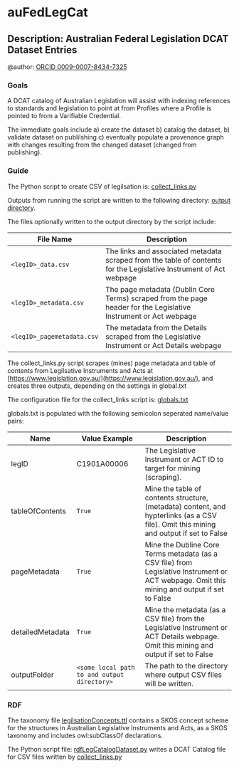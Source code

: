 # auFedLegCat

## Description: Australian Federal Legislation DCAT Dataset Entries

@author: [ORCID 0009-0007-8434-7325](https://orcid.org/0009-0007-8434-7325)

### Goals

A DCAT catalog of Australian Legislation will assist with indexing references to standards and legislation to point at from Profiles where a Profile is pointed to from a Varifiable Credential.

The immediate goals include a) create the dataset b) catalog the dataset, b) validate dataset on publilshing c) eventually populate a provenance graph with changes resulting from the changed dataset (changed from publishing).

### Guide

The Python script to create CSV of legilsation is: [collect_links.py](./auFedLegCat/pysource/collect_links.py)

Outputs from running the script are written to the following directory: [output directory](./auFedLegCat/vocdata).

The files optionally written to the output directory by the script include:

| File Name                  | Description                                                                                                        |
| -------------------------- | ------------------------------------------------------------------------------------------------------------------ |
| `<legID>_data.csv`         | The links and associated metadata scraped from the table of contents for the Legislative Instrument of Act webpage |
| `<legID>_metadata.csv`     | The page metadata (Dublin Core Terms) scraped from the page header for the Legislative Instrument or Act webpage   |
| `<legID>_pagemetadata.csv` | The metadata from the Details scraped from the Legislative Instrument or Act Details webpage                       |

The collect_links.py script scrapes (mines) page metadata and table of contents from Legilsative Instruments and Acts at [https://www.legislation.gov.au/](https://www.legislation.gov.au/), and creates three outputs, depending on the settings in global.txt

The configuration file for the collect_links script is: [globals.txt](./auFedLegCat/pysource/globals.txt)

globals.txt is populated with the following semicolon seperated name/value pairs:

| Name             | Value Example                               | Description                                                                                                                                   |
| ---------------- | ------------------------------------------- | --------------------------------------------------------------------------------------------------------------------------------------------- |
| legID            | C1901A00006                                 | The Legislative Instrument or ACT ID to target for mining (scraping).                                                                         |
| tableOfContents  | `True`                                      | Mine the table of contents structure, (metadata) content, and hypterlinks (as a CSV file). Omit this mining and output if set to False        |
| pageMetadata     | `True`                                      | Mine the Dubline Core Terms metadata (as a CSV file) from  Legislative Instrument or ACT webpage. Omit this mining and output if set to False |
| detailedMetadata | `True`                                      | Mine the metadata (as a CSV file) from the Legislative Instrument or ACT Details webpage. Omit this mining and output if set to False         |
| outputFolder     | `<some local path to and output directory>` | The path to the directory where output CSV files will be written.                                                                             |

### RDF

The taxonomy file [legilsationConcepts.ttl](./auFedLegCat/voc/legislationConcepts.ttl) contains a SKOS concept scheme for the structures in Australian Legislative Instruments and Acts, as a SKOS taxonomy and includes owl:subClassOf declarations.

The Python script file: [rdfLegCatalogDataset.py](./auFedLegCat/pysource/rdfLegCatalogDataset.py) writes a DCAT Catalog file for CSV files written by [collect_links.py](./auFedLegCat/pysource/collect_links.py)
